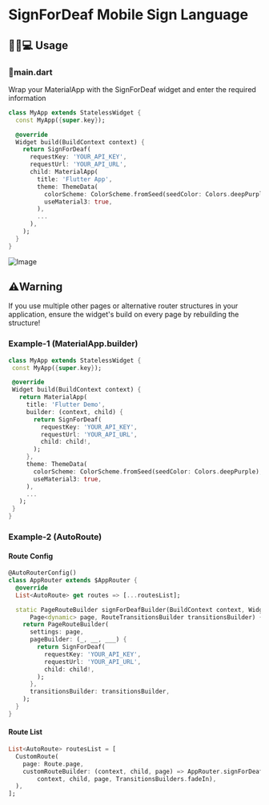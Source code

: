 <!--
This README describes the package. If you publish this package to pub.dev,
this README's contents appear on the landing page for your package.

For information about how to write a good package README, see the guide for
[writing package pages](https://dart.dev/tools/pub/writing-package-pages).

For general information about developing packages, see the Dart guide for
[creating packages](https://dart.dev/guides/libraries/create-packages)
and the Flutter guide for
[developing packages and plugins](https://flutter.dev/to/develop-packages).
-->

# SignForDeaf Mobile Sign Language

## 🧑🏻💻 Usage

###  📄main.dart
   Wrap your MaterialApp with the SignForDeaf widget and enter the required information
```dart
class MyApp extends StatelessWidget {
  const MyApp({super.key});

  @override
  Widget build(BuildContext context) {
    return SignForDeaf(
      requestKey: 'YOUR_API_KEY',
      requestUrl: 'YOUR_API_URL',
      child: MaterialApp(
        title: 'Flutter App',
        theme: ThemeData(
          colorScheme: ColorScheme.fromSeed(seedColor: Colors.deepPurple),
          useMaterial3: true,
        ),
        ...
      ),
    );
  }
}
```
![Image](https://imgur.com/JqwGw2k.png)

## ⚠️Warning
   If you use multiple other pages or alternative router structures in your application, ensure the 
   widget's build on every page by rebuilding the structure!
### Example-1 (MaterialApp.builder)
 ```dart
class MyApp extends StatelessWidget {
  const MyApp({super.key});

  @override
  Widget build(BuildContext context) {
    return MaterialApp(
      title: 'Flutter Demo',
      builder: (context, child) {
        return SignForDeaf(
          requestKey: 'YOUR_API_KEY',
          requestUrl: 'YOUR_API_URL',
          child: child!,
        );
      },
      theme: ThemeData(
        colorScheme: ColorScheme.fromSeed(seedColor: Colors.deepPurple),
        useMaterial3: true,
      ),
      ...
    );
  }
}
 ```
### Example-2 (AutoRoute)
#### Route Config
```dart
@AutoRouterConfig()
class AppRouter extends $AppRouter {
  @override
  List<AutoRoute> get routes => [...routesList];

  static PageRouteBuilder signForDeafBuilder(BuildContext context, Widget child,
      Page<dynamic> page, RouteTransitionsBuilder transitionsBuilder) {
    return PageRouteBuilder(
      settings: page,
      pageBuilder: (_, __, ___) {
        return SignForDeaf(
          requestKey: 'YOUR_API_KEY',
          requestUrl: 'YOUR_API_URL',
          child: child!,
        );
      },
      transitionsBuilder: transitionsBuilder,
    );
  }
}
```
#### Route List
```dart
List<AutoRoute> routesList = [
  CustomRoute(
    page: Route.page,
    customRouteBuilder: (context, child, page) => AppRouter.signForDeafBuilder(
        context, child, page, TransitionsBuilders.fadeIn),
  ),
];
```